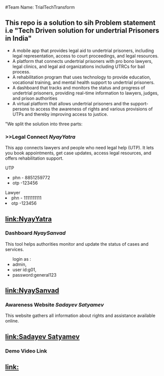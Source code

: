 #Team Name: TrialTechTransform 

<h2> This repo is a solution to sih Problem statement i.e "Tech Driven solution for undertrial Prisoners in India"</h2>
<ul>
<li>A mobile app that provides legal aid to undertrial prisoners, including legal representation, access to court proceedings, and legal resources. </li> 
<li>A platform that connects undertrial prisoners with pro bono lawyers, legal clinics, and legal aid organizations including UTRCs for bail process.</li> 
<li>A rehabilitation program that uses technology to provide education, vocational training, and mental health support to undertrial prisoners.</li> 
<li>A dashboard that tracks and monitors the status and progress of undertrial prisoners, providing real-time information to lawyers, judges, and prison authorities</li> 
<li>A virtual platform that allows undertrial prisoners and the support-persons to access the awareness of rights and various provisions of UTPs and thereby improving access to justice. 
</li>
</ul>

<p>"We split the solution into three parts:</p>
<div>
<h3>>>Legal Connect </bApp<b> <i>NyayYatra</i></h3>
<p>This app connects lawyers and people who need legal help (UTP). It lets you book appointments, get case updates, access legal resources, and offers rehabilitation support.</p>
<span>UTP </span>
<ul>
<li>phn - 8851259772</li>
<li>otp -123456</li>
</ul>
<span>Lawyer </span>
<li>phn - 1111111111</li>
<li>otp -123456</li>
<h2><a href="https://drive.google.com/drive/folders/1VpJpV-G6gJN_Jnpiqk-yxXbNtMsWcJx5?usp=drive_link">link:NyayYatra</a></h2>
</div>
<div>
<h3>Dashboard <i>NyaySanvad</i></h3>
<p>This tool helps authorities monitor and update the status of cases and services.</p>
<ul>login as :
<li>admin, </li>
<li>user id:g01,</li> 
<li>password:general123</li>
</ul>
<h2><a href="https://nyaysanvad.netlify.app/">link:NyaySanvad</a></h2>
</div>
<div>
<h3>Awareness Website<i> Sadayev Satyamev</i> </h3> 
<p>This website gathers all information about rights and assistance available online.</p>
<h2><a href="https://creative-pudding-8f2c6e.netlify.app/">link:Sadayev Satyamev</a></h2>
</div>
<h3>Demo Video Link</h3>
<h2><a href="">link:</a></h2>
